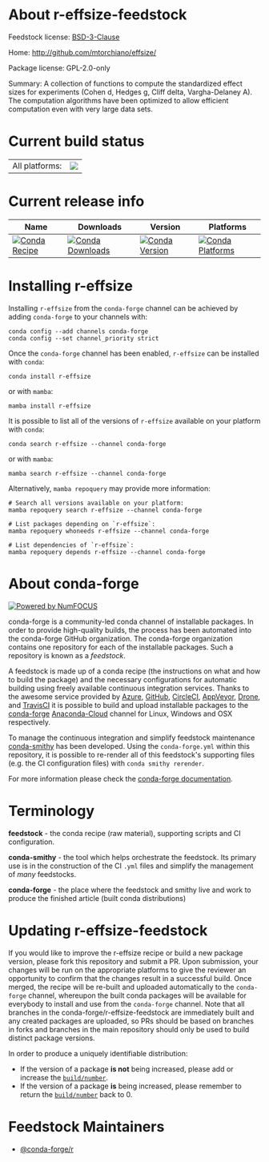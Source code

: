 About r-effsize-feedstock
=========================

Feedstock license: [BSD-3-Clause](https://github.com/conda-forge/r-effsize-feedstock/blob/main/LICENSE.txt)

Home: http://github.com/mtorchiano/effsize/

Package license: GPL-2.0-only

Summary: A collection of functions to compute the standardized  effect sizes for experiments (Cohen d, Hedges g, Cliff delta, Vargha-Delaney A).  The computation algorithms have been optimized to allow efficient computation even  with very large data sets.

Current build status
====================


<table><tr><td>All platforms:</td>
    <td>
      <a href="https://dev.azure.com/conda-forge/feedstock-builds/_build/latest?definitionId=1101&branchName=main">
        <img src="https://dev.azure.com/conda-forge/feedstock-builds/_apis/build/status/r-effsize-feedstock?branchName=main">
      </a>
    </td>
  </tr>
</table>

Current release info
====================

| Name | Downloads | Version | Platforms |
| --- | --- | --- | --- |
| [![Conda Recipe](https://img.shields.io/badge/recipe-r--effsize-green.svg)](https://anaconda.org/conda-forge/r-effsize) | [![Conda Downloads](https://img.shields.io/conda/dn/conda-forge/r-effsize.svg)](https://anaconda.org/conda-forge/r-effsize) | [![Conda Version](https://img.shields.io/conda/vn/conda-forge/r-effsize.svg)](https://anaconda.org/conda-forge/r-effsize) | [![Conda Platforms](https://img.shields.io/conda/pn/conda-forge/r-effsize.svg)](https://anaconda.org/conda-forge/r-effsize) |

Installing r-effsize
====================

Installing `r-effsize` from the `conda-forge` channel can be achieved by adding `conda-forge` to your channels with:

```
conda config --add channels conda-forge
conda config --set channel_priority strict
```

Once the `conda-forge` channel has been enabled, `r-effsize` can be installed with `conda`:

```
conda install r-effsize
```

or with `mamba`:

```
mamba install r-effsize
```

It is possible to list all of the versions of `r-effsize` available on your platform with `conda`:

```
conda search r-effsize --channel conda-forge
```

or with `mamba`:

```
mamba search r-effsize --channel conda-forge
```

Alternatively, `mamba repoquery` may provide more information:

```
# Search all versions available on your platform:
mamba repoquery search r-effsize --channel conda-forge

# List packages depending on `r-effsize`:
mamba repoquery whoneeds r-effsize --channel conda-forge

# List dependencies of `r-effsize`:
mamba repoquery depends r-effsize --channel conda-forge
```


About conda-forge
=================

[![Powered by
NumFOCUS](https://img.shields.io/badge/powered%20by-NumFOCUS-orange.svg?style=flat&colorA=E1523D&colorB=007D8A)](https://numfocus.org)

conda-forge is a community-led conda channel of installable packages.
In order to provide high-quality builds, the process has been automated into the
conda-forge GitHub organization. The conda-forge organization contains one repository
for each of the installable packages. Such a repository is known as a *feedstock*.

A feedstock is made up of a conda recipe (the instructions on what and how to build
the package) and the necessary configurations for automatic building using freely
available continuous integration services. Thanks to the awesome service provided by
[Azure](https://azure.microsoft.com/en-us/services/devops/), [GitHub](https://github.com/),
[CircleCI](https://circleci.com/), [AppVeyor](https://www.appveyor.com/),
[Drone](https://cloud.drone.io/welcome), and [TravisCI](https://travis-ci.com/)
it is possible to build and upload installable packages to the
[conda-forge](https://anaconda.org/conda-forge) [Anaconda-Cloud](https://anaconda.org/)
channel for Linux, Windows and OSX respectively.

To manage the continuous integration and simplify feedstock maintenance
[conda-smithy](https://github.com/conda-forge/conda-smithy) has been developed.
Using the ``conda-forge.yml`` within this repository, it is possible to re-render all of
this feedstock's supporting files (e.g. the CI configuration files) with ``conda smithy rerender``.

For more information please check the [conda-forge documentation](https://conda-forge.org/docs/).

Terminology
===========

**feedstock** - the conda recipe (raw material), supporting scripts and CI configuration.

**conda-smithy** - the tool which helps orchestrate the feedstock.
                   Its primary use is in the construction of the CI ``.yml`` files
                   and simplify the management of *many* feedstocks.

**conda-forge** - the place where the feedstock and smithy live and work to
                  produce the finished article (built conda distributions)


Updating r-effsize-feedstock
============================

If you would like to improve the r-effsize recipe or build a new
package version, please fork this repository and submit a PR. Upon submission,
your changes will be run on the appropriate platforms to give the reviewer an
opportunity to confirm that the changes result in a successful build. Once
merged, the recipe will be re-built and uploaded automatically to the
`conda-forge` channel, whereupon the built conda packages will be available for
everybody to install and use from the `conda-forge` channel.
Note that all branches in the conda-forge/r-effsize-feedstock are
immediately built and any created packages are uploaded, so PRs should be based
on branches in forks and branches in the main repository should only be used to
build distinct package versions.

In order to produce a uniquely identifiable distribution:
 * If the version of a package **is not** being increased, please add or increase
   the [``build/number``](https://docs.conda.io/projects/conda-build/en/latest/resources/define-metadata.html#build-number-and-string).
 * If the version of a package **is** being increased, please remember to return
   the [``build/number``](https://docs.conda.io/projects/conda-build/en/latest/resources/define-metadata.html#build-number-and-string)
   back to 0.

Feedstock Maintainers
=====================

* [@conda-forge/r](https://github.com/conda-forge/r/)

